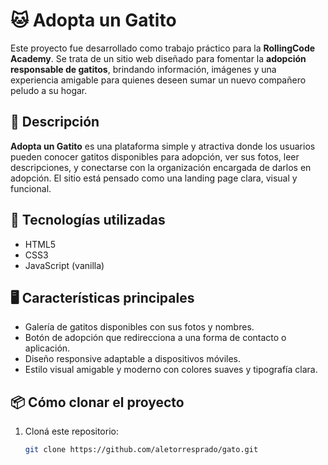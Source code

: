 # 🐱 Adopta un Gatito

Este proyecto fue desarrollado como trabajo práctico para la **RollingCode Academy**. Se trata de un sitio web diseñado para fomentar la **adopción responsable de gatitos**, brindando información, imágenes y una experiencia amigable para quienes deseen sumar un nuevo compañero peludo a su hogar.

## 🧩 Descripción

**Adopta un Gatito** es una plataforma simple y atractiva donde los usuarios pueden conocer gatitos disponibles para adopción, ver sus fotos, leer descripciones, y conectarse con la organización encargada de darlos en adopción. El sitio está pensado como una landing page clara, visual y funcional.

## 🚀 Tecnologías utilizadas

- HTML5
- CSS3
- JavaScript (vanilla)

## 🖥️ Características principales

- Galería de gatitos disponibles con sus fotos y nombres.
- Botón de adopción que redirecciona a una forma de contacto o aplicación.
- Diseño responsive adaptable a dispositivos móviles.
- Estilo visual amigable y moderno con colores suaves y tipografía clara.

## 📦 Cómo clonar el proyecto

1. Cloná este repositorio:
   ```bash
   git clone https://github.com/aletorresprado/gato.git
